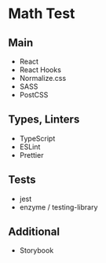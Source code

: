 # Math Test

## Main
* React
* React Hooks
* Normalize.css
* SASS
* PostCSS

## Types, Linters
* TypeScript
* ESLint
* Prettier

## Tests
* jest
* enzyme / testing-library

## Additional
* Storybook
